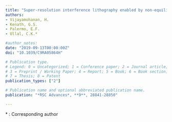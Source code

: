 ```yaml
---
title: "Super-resolution interference lithography enabled by non-equilibrium kinetics of photochromic monolayers"
authors:
- Vijayamohanan, H.
- Kenath, G.S.
- Palermo, E.F.
- Ullal, C.K.*

#author_notes:
date: "2019-09-13T00:00:00Z"
doi: "10.1039/C9RA05864H"

# Publication type.
# Legend: 0 = Uncategorized; 1 = Conference paper; 2 = Journal article;
# 3 = Preprint / Working Paper; 4 = Report; 5 = Book; 6 = Book section;
# 7 = Thesis; 8 = Patent
publication_types: ["2"]

# Publication name and optional abbreviated publication name.
publication: "*RSC Advances*, **9**, 28841-28850"

---
```

\* : Corresponding author
